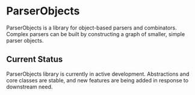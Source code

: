 # ParserObjects

ParserObjects is a library for object-based parsers and combinators. Complex parsers can be built by constructing a graph of smaller, simple parser objects.

## Current Status

ParserObjects library is currently in active development. Abstractions and core classes are stable, and new features are being added in response to downstream need.
